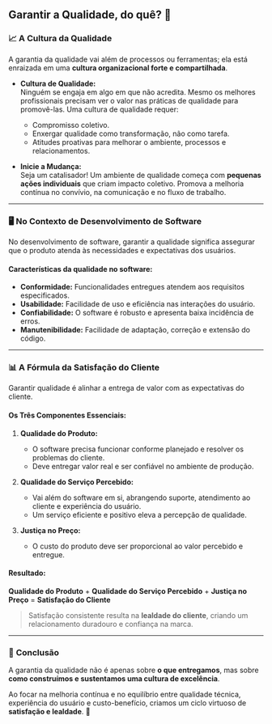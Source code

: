 ## **Garantir a Qualidade, do quê?** 🤔  

### 📈 **A Cultura da Qualidade**  
A garantia da qualidade vai além de processos ou ferramentas; ela está enraizada em uma **cultura organizacional forte e compartilhada**.  

- **Cultura de Qualidade:**  
  Ninguém se engaja em algo em que não acredita. Mesmo os melhores profissionais precisam ver o valor nas práticas de qualidade para promovê-las. Uma cultura de qualidade requer:  
  - Compromisso coletivo.  
  - Enxergar qualidade como transformação, não como tarefa.  
  - Atitudes proativas para melhorar o ambiente, processos e relacionamentos.  

- **Inicie a Mudança:**  
  Seja um catalisador! Um ambiente de qualidade começa com **pequenas ações individuais** que criam impacto coletivo. Promova a melhoria contínua no convívio, na comunicação e no fluxo de trabalho.  

---

### 🖥️ **No Contexto de Desenvolvimento de Software**  
No desenvolvimento de software, garantir a qualidade significa assegurar que o produto atenda às necessidades e expectativas dos usuários.  

#### Características da qualidade no software:  
- **Conformidade:** Funcionalidades entregues atendem aos requisitos especificados.  
- **Usabilidade:** Facilidade de uso e eficiência nas interações do usuário.  
- **Confiabilidade:** O software é robusto e apresenta baixa incidência de erros.  
- **Manutenibilidade:** Facilidade de adaptação, correção e extensão do código.  

---

### 📊 **A Fórmula da Satisfação do Cliente**  
Garantir qualidade é alinhar a entrega de valor com as expectativas do cliente.  

#### Os Três Componentes Essenciais:  
1. **Qualidade do Produto:**  
   - O software precisa funcionar conforme planejado e resolver os problemas do cliente.  
   - Deve entregar valor real e ser confiável no ambiente de produção.  

2. **Qualidade do Serviço Percebido:**  
   - Vai além do software em si, abrangendo suporte, atendimento ao cliente e experiência do usuário.  
   - Um serviço eficiente e positivo eleva a percepção de qualidade.  

3. **Justiça no Preço:**  
   - O custo do produto deve ser proporcional ao valor percebido e entregue.  

#### Resultado:  
**Qualidade do Produto** + **Qualidade do Serviço Percebido** + **Justiça no Preço** = **Satisfação do Cliente**  
> Satisfação consistente resulta na **lealdade do cliente**, criando um relacionamento duradouro e confiança na marca.

---

### 🚀 **Conclusão**  
A garantia da qualidade não é apenas sobre **o que entregamos**, mas sobre **como construímos e sustentamos uma cultura de excelência**.  

Ao focar na melhoria contínua e no equilíbrio entre qualidade técnica, experiência do usuário e custo-benefício, criamos um ciclo virtuoso de **satisfação e lealdade**. 🌟